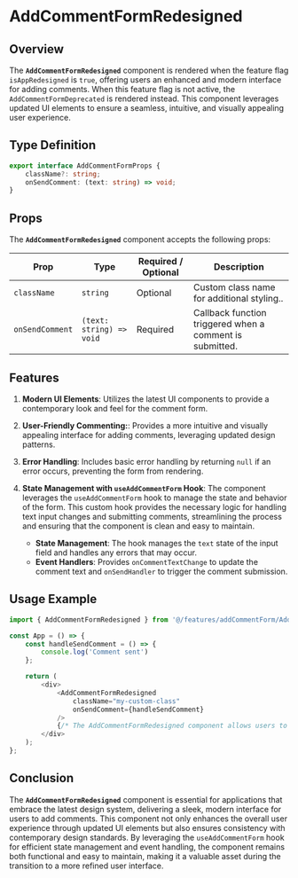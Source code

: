 # AddCommentFormRedesigned

## Overview
The **`AddCommentFormRedesigned`**  component is rendered when the feature flag `isAppRedesigned` is `true`, offering users an enhanced and modern interface for adding comments. 
When this feature flag is not active, the `AddCommentFormDeprecated` is rendered instead. This component leverages updated UI elements to ensure a seamless, intuitive, and visually appealing user experience.

## Type Definition
```typescript
export interface AddCommentFormProps {
    className?: string;
    onSendComment: (text: string) => void;
}
```

## Props
The **`AddCommentFormRedesigned`** component accepts the following props:

| Prop       | Type                               | Required / Optional | Description                                                              |
|------------|------------------------------------|----------------------|--------------------------------------------------------------------------|
| `className` | `string`                           | Optional             | Custom class name for additional styling..             |
| `onSendComment` | `(text: string) => void`                 | Required             | Callback function triggered when a comment is submitted. |


## Features
1. **Modern UI Elements**: Utilizes the latest UI components to provide a contemporary look and feel for the comment form.
2. **User-Friendly Commenting:**: Provides a more intuitive and visually appealing interface for adding comments, leveraging updated design patterns.
3. **Error Handling**: Includes basic error handling by returning `null` if an error occurs, preventing the form from rendering.
4. **State Management with `useAddCommentForm` Hook**: The component leverages the `useAddCommentForm` hook to manage the state and behavior of the form. This custom hook provides the necessary logic for handling text input changes and submitting comments, streamlining the process and ensuring that the component is clean and easy to maintain.

    - **State Management**: The hook manages the `text` state of the input field and handles any errors that may occur.
    - **Event Handlers**: Provides `onCommentTextChange` to update the comment text and `onSendHandler` to trigger the comment submission.

## Usage Example
```typescript jsx
import { AddCommentFormRedesigned } from '@/features/addCommentForm/AddCommentFormRedesigned';

const App = () => {
    const handleSendComment = () => {
        console.log('Comment sent')
    };

    return (
        <div>
            <AddCommentFormRedesigned
                className="my-custom-class"
                onSendComment={handleSendComment}
            />
            {/* The AddCommentFormRedesigned component allows users to add comments using modern UI elements */}
        </div>
    );
};

```
## Conclusion

The **`AddCommentFormRedesigned`** component is essential for applications that embrace the latest design system, delivering a sleek, modern interface for users to add comments. This component not only enhances the overall user experience through updated UI elements but also ensures consistency with contemporary design standards. By leveraging the `useAddCommentForm` hook for efficient state management and event handling, the component remains both functional and easy to maintain, making it a valuable asset during the transition to a more refined user interface.
